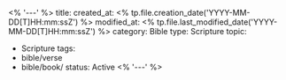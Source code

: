 <% '---' %>
title: 
created_at: <% tp.file.creation_date('YYYY-MM-DD[T]HH:mm:ssZ') %>
modified_at: <% tp.file.last_modified_date('YYYY-MM-DD[T]HH:mm:ssZ') %>
category: Bible
type: Scripture
topic:
  - Scripture
tags:
  - bible/verse
  - bible/book/
status: Active
<% '---' %>
